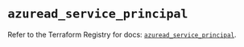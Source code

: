 # `azuread_service_principal`

Refer to the Terraform Registry for docs: [`azuread_service_principal`](https://registry.terraform.io/providers/hashicorp/azuread/2.49.0/docs/resources/service_principal).

